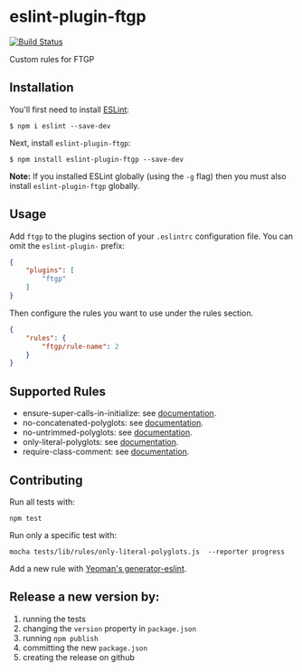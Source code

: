 # eslint-plugin-ftgp

[![Build Status](https://travis-ci.org/foretagsplatsen/ftgp-eslint.svg?branch=master)](https://travis-ci.org/foretagsplatsen/ftgp-eslint)

Custom rules for FTGP

## Installation

You'll first need to install [ESLint](http://eslint.org):

```
$ npm i eslint --save-dev
```

Next, install `eslint-plugin-ftgp`:

```
$ npm install eslint-plugin-ftgp --save-dev
```

**Note:** If you installed ESLint globally (using the `-g` flag) then you must also install `eslint-plugin-ftgp` globally.

## Usage

Add `ftgp` to the plugins section of your `.eslintrc` configuration file. You can omit the `eslint-plugin-` prefix:

```json
{
    "plugins": [
        "ftgp"
    ]
}
```


Then configure the rules you want to use under the rules section.

```json
{
    "rules": {
        "ftgp/rule-name": 2
    }
}
```

## Supported Rules

- ensure-super-calls-in-initialize: see [documentation](./docs/rules/ensure-super-calls-in-initialize.md).
- no-concatenated-polyglots: see [documentation](./docs/rules/no-concatenated-polyglots.md).
- no-untrimmed-polyglots: see [documentation](./docs/rules/no-untrimmed-polyglots.md).
- only-literal-polyglots: see [documentation](./docs/rules/only-literal-polyglots.md).
- require-class-comment: see [documentation](./docs/rules/require-class-comment.md).

## Contributing

Run all tests with:

```
npm test
```

Run only a specific test with:

```
mocha tests/lib/rules/only-literal-polyglots.js  --reporter progress
```

Add a new rule with [Yeoman's generator-eslint](https://www.npmjs.com/package/generator-eslint).

## Release a new version by:
1. running the tests
1. changing the `version` property in `package.json`
1. running `npm publish`
1. committing the new `package.json`
1. creating the release on github
